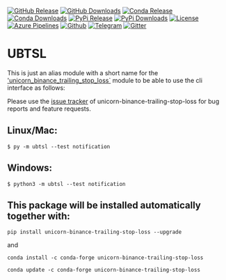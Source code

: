 [![GitHub Release](https://img.shields.io/github/release/LUCIT-Systems-and-Development/ubtsl.svg?label=github)](https://github.com/LUCIT-Systems-and-Development/ubtsl/releases)
[![GitHub Downloads](https://img.shields.io/github/downloads/LUCIT-Systems-and-Development/ubtsl/total?color=blue)](https://github.com/LUCIT-Systems-and-Development/ubtsl/releases)
[![Conda Release](https://img.shields.io/conda/vn/conda-forge/ubtsl.svg?color=blue)](https://anaconda.org/conda-forge/ubtsl)
[![Conda Downloads](https://img.shields.io/conda/dn/conda-forge/ubtsl.svg?color=blue)](https://anaconda.org/conda-forge/ubtsl)
[![PyPi Release](https://img.shields.io/pypi/v/ubtsl?color=blue)](https://pypi.org/project/ubtsl/)
[![PyPi Downloads](https://pepy.tech/badge/ubtsl)](https://pepy.tech/project/ubtsl)
[![License](https://img.shields.io/github/license/LUCIT-Systems-and-Development/ubtsl.svg?color=blue)](https://github.com/LUCIT-Systems-and-Development/ubtsl/blob/master/LICENSE)
[![Azure Pipelines](https://dev.azure.com/conda-forge/feedstock-builds/_apis/build/status/ubtsl-feedstock?branchName=main)](https://dev.azure.com/conda-forge/feedstock-builds/_build/latest?definitionId=16011&branchName=main)
[![Github](https://img.shields.io/badge/source-github-yellow)](https://github.com/LUCIT-Systems-and-Development/ubtsl)
[![Telegram](https://img.shields.io/badge/chat-telegram-yellow)](https://t.me/unicorndevs)
[![Gitter](https://badges.gitter.im/unicorn-binance-suite/unicorn-binance-trailing-stop-loss.svg)](https://gitter.im/unicorn-binance-suite/unicorn-binance-trailing-stop-loss?utm_source=badge&utm_medium=badge&utm_campaign=pr-badge&utm_content=badge)

# UBTSL

This is just an alias module with a short name for the 
['unicorn_binance_trailing_stop_loss`](https://github.com/LUCIT-Systems-and-Development/unicorn-binance-trailing-stop-loss) 
module to be able to use the cli interface as follows:

Please use the [issue tracker](https://github.com/LUCIT-Systems-and-Development/unicorn-binance-trailing-stop-loss/issues) of unicorn-binance-trailing-stop-loss for bug reports and feature requests.

## Linux/Mac:

```
$ py -m ubtsl --test notification
```

## Windows:

```
$ python3 -m ubtsl --test notification
```

## This package will be installed automatically together with:

```
pip install unicorn-binance-trailing-stop-loss --upgrade
```

and 

```
conda install -c conda-forge unicorn-binance-trailing-stop-loss
```

```
conda update -c conda-forge unicorn-binance-trailing-stop-loss
```

